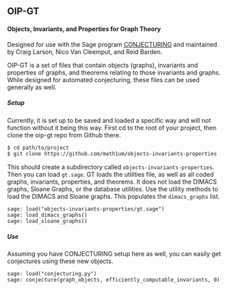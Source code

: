 ## OIP-GT

#### Objects, Invariants, and Properties for Graph Theory

Designed for use with the Sage program [CONJECTURING](http://nvcleemp.github.io/conjecturing/) and maintained by Craig Larson, Nico Van Cleemput, and Reid Barden.

OIP-GT is a set of files that contain objects (graphs), invariants and properties of graphs, and theorems relating to those invariants and graphs. While designed for automated conjecturing, these files can be used generally as well.

##### Setup
Currently, it is set up to be saved and loaded a specific way and will not function without it being this way. First cd to the root of your project, then clone the oip-gt repo from Github there.

```sh
$ cd path/to/project
$ git clone https://github.com/math1um/objects-invariants-properties
```

This should create a subdirectory called `objects-invariants-properties`. Then you can load `gt.sage`. GT loads the utilities file, as well as all coded graphs, invariants, properties, and theorems. It does not load the DIMACS graphs, Sloane Graphs, or the database utilities. Use the utility methods to load the DIMACS and Sloane graphs. This populates the `dimacs_graphs` list.

```sage
sage: load("objects-invariants-properties/gt.sage")
sage: load_dimacs_graphs()
sage: load_sloane_graphs()
```

##### Use

Assuming you have CONJECTURING setup here as well, you can easily get conjectures using these new objects.

```sage
sage: load("conjecturing.py")
sage: conjecture(graph_objects, efficiently_computable_invariants, 0)
```
